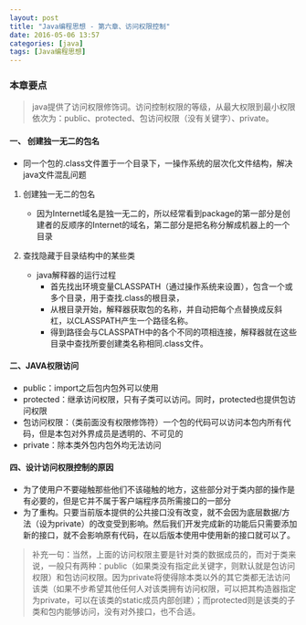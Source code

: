 ```yaml
---
layout: post
title: "Java编程思想 - 第六章、访问权限控制"
date: 2016-05-06 13:57
categories: [java]
tags: [Java编程思想]
---
```


### 本章要点

> java提供了访问权限修饰词。访问控制权限的等级，从最大权限到最小权限依次为：public、protected、包访问权限（没有关键字）、private。

#### 一、 创建独一无二的包名

- 同一个包的.class文件置于一个目录下，一操作系统的层次化文件结构，解决java文件混乱问题

1. 创建独一无二的包名

	* 因为Internet域名是独一无二的，所以经常看到package的第一部分是创建者的反顺序的Internet的域名，第二部分是把名称分解成机器上的一个目录

2. 查找隐藏于目录结构中的某些类

	- java解释器的运行过程
    	- 首先找出环境变量CLASSPATH（通过操作系统来设置），包含一个或多个目录，用于查找.class的根目录，
		- 从根目录开始，解释器获取包的名称，并自动把每个点替换成反斜杠，以CLASSPATH产生一个路径名称。
		- 得到路径会与CLASSPATH中的各个不同的项相连接，解释器就在这些目录中查找所要创建类名称相同.class文件。

#### 二、JAVA权限访问

- public：import之后包内包外可以使用
- protected：继承访问权限，只有子类可以访问。同时，protected也提供包访问权限
- 包访问权限：（类前面没有权限修饰符）一个包的代码可以访问本包内所有代码，但是本包对外界成员是透明的、不可见的
- private：除本类外包内包外均无法访问
 
#### 四、设计访问权限控制的原因

- 为了使用户不要碰触那些他们不该碰触的地方，这些部分对于类内部的操作是有必要的，但是它并不属于客户端程序员所需接口的一部分
- 为了重构。只要当前版本提供的公共接口没有改变，就不会因为底层数据/方法（设为private）的改变受到影响。然后我们开发完成新的功能后只需要添加新的接口，就不会影响原有代码，在以后版本使用中使用新的接口就可以了。

> 补充一句：当然，上面的访问权限主要是针对类的数据成员的，而对于类来说，一般只有两种：public（如果类没有指定此关键字，则默认就是包访问权限）和包访问权限。因为private将使得除本类以外的其它类都无法访问该类（如果不步希望其他任何人对该类拥有访问权限，可以把其构造器指定为private，可以在该类的static成员内部创建）；而protected则是该类的子类和包内能够访问，没有对外接口，也不合适。



